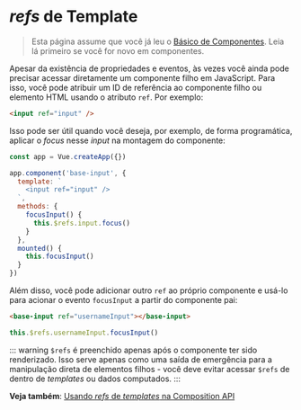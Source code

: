# _refs_ de Template

> Esta página assume que você já leu o [Básico de Componentes](component-basics.md). Leia lá primeiro se você for novo em componentes.

Apesar da existência de propriedades e eventos, às vezes você ainda pode precisar acessar diretamente um componente filho em JavaScript. Para isso, você pode atribuir um ID de referência ao componente filho ou elemento HTML usando o atributo `ref`. Por exemplo:

```html
<input ref="input" />
```

Isso pode ser útil quando você deseja, por exemplo, de forma programática, aplicar o _focus_ nesse _input_ na montagem do componente:

```js
const app = Vue.createApp({})

app.component('base-input', {
  template: `
    <input ref="input" />
  `,
  methods: {
    focusInput() {
      this.$refs.input.focus()
    }
  },
  mounted() {
    this.focusInput()
  }
})
```

Além disso, você pode adicionar outro `ref` ao próprio componente e usá-lo para acionar o evento `focusInput` a partir do componente pai:

```html
<base-input ref="usernameInput"></base-input>
```

```js
this.$refs.usernameInput.focusInput()
```

::: warning
`$refs` é preenchido apenas após o componente ter sido renderizado. Isso serve apenas como uma saída de emergência para a manipulação direta de elementos filhos - você deve evitar acessar `$refs` de dentro de _templates_ ou dados computados.
:::

**Veja também**: [Usando _refs_ de _templates_ na Composition API](/guide/composition-api-template-refs.html#template-refs)
